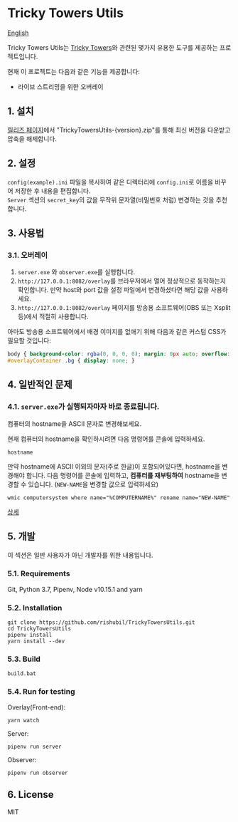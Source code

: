 Tricky Towers Utils
===================

[English](/README.md)

Tricky Towers Utils는 [Tricky Towers](https://store.steampowered.com/app/437920/)와 관련된 몇가지 유용한 도구를 제공하는 프로젝트입니다.

현재 이 프로젝트는 다음과 같은 기능을 제공합니다:

- 라이브 스트리밍을 위한 오버레이

## 1. 설치

[릴리즈 페이지](https://github.com/rishubil/TrickyTowersUtils/releases/latest)에서 "TrickyTowersUtils-{version}.zip"를 통해 최신 버전을 다운받고 압축을 해제합니다.

## 2. 설정

`config(example).ini` 파일을 복사하여 같은 디렉터리에 `config.ini`로 이름을 바꾸어 저장한 후 내용을 편집합니다.  
`Server` 섹션의 `secret_key`의 값을 무작위 문자열(비밀번호 처럼) 변경하는 것을 추천합니다.

## 3. 사용법

### 3.1. 오버레이

1. `server.exe` 와 `observer.exe`를 실행합니다.
2. `http://127.0.0.1:8082/overlay`를 브라우저에서 열어 정상적으로 동작하는지 확인합니다. 만약 host와 port 값을 설정 파일에서 변경하셨다면 해당 값을 사용하세요.
3. `http://127.0.0.1:8082/overlay` 페이지를 방송용 소프트웨어(OBS 또는 Xsplit 등)에서 적절히 사용합니다.

아마도 방송용 소프트웨어에서 배경 이미지를 없애기 위해 다음과 같은 커스텀 CSS가 필요할 것입니다:

```css
body { background-color: rgba(0, 0, 0, 0); margin: 0px auto; overflow: hidden; }
#overlayContainer .bg { display: none; }
```

## 4. 일반적인 문제

### 4.1. `server.exe`가 실행되자마자 바로 종료됩니다.

컴퓨터의 hostname을 ASCII 문자로 변경해보세요.

현재 컴퓨터의 hostname을 확인하시려면 다음 명령어를 콘솔에 입력하세요.

```
hostname
```

만약 hostname에 ASCII 이외의 문자(주로 한글)이 포함되어있다면, hostname을 변경해야 합니다.
다음 명령어를 콘솔에 입력하고, **컴퓨터를 재부팅하여** hostname을 변경할 수 있습니다.
(`NEW-NAME`을 변경할 값으로 입력하세요)

```
wmic computersystem where name="%COMPUTERNAME%" rename name="NEW-NAME"
```

[상세](https://github.com/rishubil/TrickyTowersUtils/issues/8)

## 5. 개발

이 섹션은 일반 사용자가 아닌 개발자를 위한 내용입니다.

### 5.1. Requirements

Git, Python 3.7, Pipenv, Node v10.15.1 and yarn

### 5.2. Installation

```
git clone https://github.com/rishubil/TrickyTowersUtils.git
cd TrickyTowersUtils
pipenv install
yarn install --dev
```

### 5.3. Build

```
build.bat
```

### 5.4. Run for testing

Overlay(Front-end):

```
yarn watch
```

Server:

```
pipenv run server
```

Observer:

```
pipenv run observer
```

## 6. License

MIT
